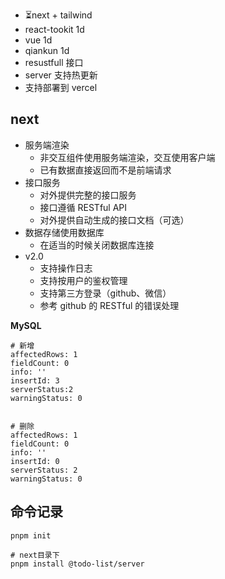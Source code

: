 - ⏳next + tailwind
- react-tookit 1d
- vue 1d
- qiankun 1d
- resustfull 接口
- server 支持热更新
- 支持部署到 vercel

## next

- 服务端渲染
  - 非交互组件使用服务端渲染，交互使用客户端
  - 已有数据直接返回而不是前端请求
- 接口服务
  - 对外提供完整的接口服务
  - 接口遵循 RESTful API
  - 对外提供自动生成的接口文档（可选）
- 数据存储使用数据库
  - 在适当的时候关闭数据库连接
- v2.0
  - 支持操作日志
  - 支持按用户的鉴权管理
  - 支持第三方登录（github、微信）
  - 参考 github 的 RESTful 的错误处理

**MySQL**

```
# 新增
affectedRows: 1
fieldCount: 0
info: ''
insertId: 3
serverStatus:2
warningStatus: 0


# 删除
affectedRows: 1
fieldCount: 0
info: ''
insertId: 0
serverStatus: 2
warningStatus: 0
```

## 命令记录

```shell
pnpm init

# next目录下
pnpm install @todo-list/server
```
